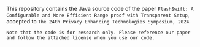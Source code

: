 This repository contains the Java source code of the paper `FlashSwift: A Configurable and More Efficient Range proof with Transparent Setup`, accepted to `The 24th Privacy Enhancing Technologies Symposium, 2024`. 

`Note that the code is for research only. Please reference our paper and follow the attached license when you use our code.`
